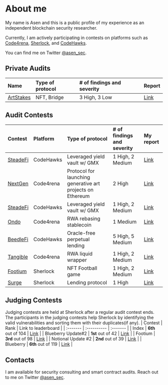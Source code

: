 # About me

My name is Asen and this is a public profile of my experience as an independent blockchain security researcher.

Currently, I am actively participating in contests on platforms such as [Code4rena](https://code4rena.com/@0xAsen), [Sherlock](https://audits.sherlock.xyz/watson/0xAsen), and [CodeHawks](https://www.codehawks.com/profile/clk3vjbfh000kkx08mg4x5ug0).

You can find me on Twitter [@asen_sec](https://twitter.com/asen_sec).

## Private Audits

| Name                                                      | Type of protocol | # of findings and severity | Report                                                                                                 |
| :-------------------------------------------------------- | :--------------- | :------------------------- | :----------------------------------------------------------------------------------------------------- |
| [ArtStakes](https://github.com/owl11/ArtStakes/tree/main) | NFT, Bridge      | 3 High, 3 Low              | [Link](https://github.com/asendz/Portfolio/blob/main/Security%20Reports/Private%20audits/ArtStakes.md) |

## Audit Contests

| Contest                                                                  | Platform  | Type of protocol              | # of findings and severity | My report                                                                                      |
| :----------------------------------------------------------------------- | :-------- | :---------------------------- | :------------------------- | :--------------------------------------------------------------------------------------------- |
| [SteadeFi](https://www.codehawks.com/contests/clo38mm260001la08daw5cbuf)                         | CodeHawks  | Leveraged yield vault w/ GMX              | 1 High, 2 Medium                    | [Link](https://github.com/asendz/Portfolio/blob/main/Security%20Reports/CodeHawks/SteadeFi.md)     |
| [NextGen](https://code4rena.com/audits/2023-10-nextgen)                         | Code4rena  | Protocol for launching generative art projects on Ethereum              | 2 High                    | [Link](https://github.com/asendz/Portfolio/blob/main/Security%20Reports/CodeHawks/SteadeFi.md)     |
| [SteadeFi](https://www.codehawks.com/contests/clo38mm260001la08daw5cbuf)                         | CodeHawks  | Leveraged yield vault w/ GMX              | 1 High, 2 Medium                    | [Link](https://github.com/asendz/Portfolio/blob/main/Security%20Reports/CodeHawks/SteadeFi.md)     |
| [Ondo](https://code4rena.com/contests/2023-09-ondo-finance)                         | Code4rena  | RWA rebasing stablecoin              | 1 Medium                     | [Link](https://github.com/asendz/Portfolio/blob/main/Security%20Reports/Code4rena/Ondo.md)     |
| [BeedleFi](https://www.codehawks.com/contests/clkbo1fa20009jr08nyyf9wbx) | CodeHawks | Oracle-free perpetual lending | 5 High, 5 Medium           | [Link](https://github.com/asendz/Portfolio/blob/main/Security%20Reports/CodeHawks/BeedleFi.md) |
| [Tangible](https://code4rena.com/contests/2023-08-tangible-caviar)                         | Code4rena  | RWA liquid wrapper              | 1 High, 2 Medium                     | [Link](https://github.com/asendz/Portfolio/blob/main/Security%20Reports/Code4rena/Tangible.md)     |
| [Footium](https://audits.sherlock.xyz/contests/71)                       | Sherlock  | NFT Football game             | 1 High, 2 Medium           | [Link](https://github.com/asendz/Portfolio/blob/main/Security%20Reports/Sherlock/Footium.md)   |
| [Surge](https://audits.sherlock.xyz/contests/51)                         | Sherlock  | Lending protocol              | 1 High                     | [Link](https://github.com/asendz/Portfolio/blob/main/Security%20Reports/Sherlock/Surge.md)     |

## Judging Contests

Judging contests are held at Sherlock after a regular audit contest ends. The participants in the judging contests help Sherlock by identifying the valid vulnerabilities and sorting them with their duplicates(if any).
| Contest | Rank | Link to leaderboard |
| :------- | :---------- | :------- |
| Index | **6th** out of 104 | [Link](https://audits.sherlock.xyz/contests/81/judging-leaderboard) |
| Blueberry Update#2 | **1st** out of 42 | [Link](https://audits.sherlock.xyz/contests/77/judging-leaderboard) |
| Footium | **3rd** out of 98 | [Link](https://audits.sherlock.xyz/contests/71/judging-leaderboard) |
| Notional Update #2 | **2nd** out of 39 | [Link]() |
| Blueberry | **6th** out of 119 | [Link]() |

## Contacts

I am available for security consulting and smart contract audits. Reach out to me on Twitter [@asen_sec](https://twitter.com/asen_sec).
